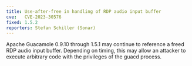 ```yaml
---
title: Use-after-free in handling of RDP audio input buffer
cve:   CVE-2023-30576
fixed: 1.5.2
reporters: Stefan Schiller (Sonar)
---
```


Apache Guacamole 0.9.10 through 1.5.1 may continue to reference a freed RDP
audio input buffer. Depending on timing, this may allow an attacker to execute
arbitrary code with the privileges of the guacd process.

